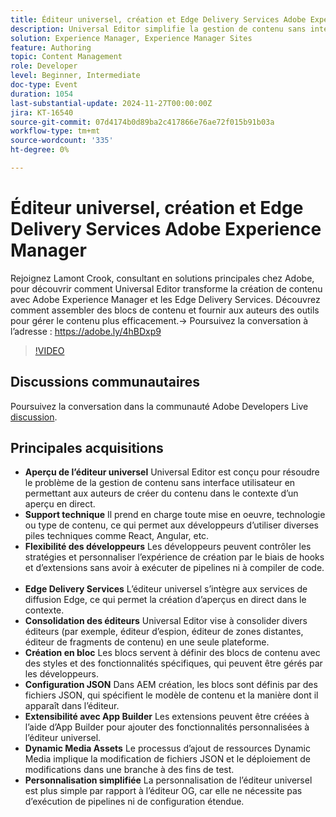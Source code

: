 ```yaml
---
title: Éditeur universel, création et Edge Delivery Services Adobe Experience Manager
description: Universal Editor simplifie la gestion de contenu sans interface utilisateur graphique en prenant en charge diverses piles techniques, en proposant des aperçus en direct dans le contexte, en consolidant plusieurs éditeurs et en permettant une personnalisation facile grâce à la configuration JSON et aux extensions App Builder.
solution: Experience Manager, Experience Manager Sites
feature: Authoring
topic: Content Management
role: Developer
level: Beginner, Intermediate
doc-type: Event
duration: 1054
last-substantial-update: 2024-11-27T00:00:00Z
jira: KT-16540
source-git-commit: 07d4174b0d89ba2c417866e76ae72f015b91b03a
workflow-type: tm+mt
source-wordcount: '335'
ht-degree: 0%

---
```



# Éditeur universel, création et Edge Delivery Services Adobe Experience Manager

Rejoignez Lamont Crook, consultant en solutions principales chez Adobe, pour découvrir comment Universal Editor transforme la création de contenu avec Adobe Experience Manager et les Edge Delivery Services. Découvrez comment assembler des blocs de contenu et fournir aux auteurs des outils pour gérer le contenu plus efficacement.→ Poursuivez la conversation à l’adresse : https://adobe.ly/4hBDxp9

>[!VIDEO](https://video.tv.adobe.com/v/3439423/?learn=on&enablevpops)

## Discussions communautaires

Poursuivez la conversation dans la communauté Adobe Developers Live [discussion](https://adobe.ly/4hBDxp9).

## Principales acquisitions

* **Aperçu de l’éditeur universel** Universal Editor est conçu pour résoudre le problème de la gestion de contenu sans interface utilisateur en permettant aux auteurs de créer du contenu dans le contexte d’un aperçu en direct. &#x200B;
* **Support technique** Il prend en charge toute mise en oeuvre, technologie ou type de contenu, ce qui permet aux développeurs d’utiliser diverses piles techniques comme React, Angular, etc. &#x200B;
* **Flexibilité des développeurs** Les développeurs peuvent contrôler les stratégies et personnaliser l’expérience de création par le biais de hooks et d’extensions sans avoir à exécuter de pipelines ni à compiler de code. &#x200B;
* **Edge Delivery Services** L’éditeur universel s’intègre aux services de diffusion Edge, ce qui permet la création d’aperçus en direct dans le contexte. &#x200B;
* **Consolidation des éditeurs** Universal Editor vise à consolider divers éditeurs (par exemple, éditeur d’espion, éditeur de zones distantes, éditeur de fragments de contenu) en une seule plateforme. &#x200B;
* **Création en bloc** Les blocs servent à définir des blocs de contenu avec des styles et des fonctionnalités spécifiques, qui peuvent être gérés par les développeurs. &#x200B;
* **Configuration JSON** Dans AEM création, les blocs sont définis par des fichiers JSON, qui spécifient le modèle de contenu et la manière dont il apparaît dans l’éditeur. &#x200B;
* **Extensibilité avec App Builder** Les extensions peuvent être créées à l’aide d’App Builder pour ajouter des fonctionnalités personnalisées à l’éditeur universel. &#x200B;
* **Dynamic Media Assets** Le processus d’ajout de ressources Dynamic Media implique la modification de fichiers JSON et le déploiement de modifications dans une branche à des fins de test.
* **Personnalisation simplifiée** La personnalisation de l’éditeur universel est plus simple par rapport à l’éditeur OG, car elle ne nécessite pas d’exécution de pipelines ni de configuration étendue. &#x200B;


